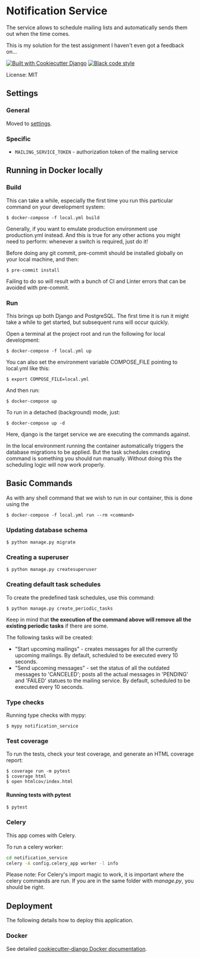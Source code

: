 # Notification Service

The service allows to schedule mailing lists and automatically sends them out when the time comes.

This is my solution for the test assignment I haven't even got a feedback on...

[![Built with Cookiecutter Django](https://img.shields.io/badge/built%20with-Cookiecutter%20Django-ff69b4.svg?logo=cookiecutter)](https://github.com/cookiecutter/cookiecutter-django/)
[![Black code style](https://img.shields.io/badge/code%20style-black-000000.svg)](https://github.com/ambv/black)

License: MIT

## Settings

### General

Moved to [settings](http://cookiecutter-django.readthedocs.io/en/latest/settings.html).

### Specific

- `MAILING_SERVICE_TOKEN` - authorization token of the mailing service

## Running in Docker locally

### Build

This can take a while, especially the first time you run this particular command on your development system:

    $ docker-compose -f local.yml build

Generally, if you want to emulate production environment use production.yml instead. And this is true for any other actions you might need to perform: whenever a switch is required, just do it!

Before doing any git commit, pre-commit should be installed globally on your local machine, and then:

    $ pre-commit install

Failing to do so will result with a bunch of CI and Linter errors that can be avoided with pre-commit.

### Run

This brings up both Django and PostgreSQL. The first time it is run it might take a while to get started, but subsequent runs will occur quickly.

Open a terminal at the project root and run the following for local development:

    $ docker-compose -f local.yml up

You can also set the environment variable COMPOSE_FILE pointing to local.yml like this:

    $ export COMPOSE_FILE=local.yml

And then run:

    $ docker-compose up

To run in a detached (background) mode, just:

    $ docker-compose up -d

Here, django is the target service we are executing the commands against.

In the local environment running the container automatically triggers the database migrations to be applied.
But the task schedules creating command is something you should run manually.
Without doing this the scheduling logic will now work properly.

## Basic Commands

As with any shell command that we wish to run in our container, this is done using the

    $ docker-compose -f local.yml run --rm <command>

### Updating database schema

    $ python manage.py migrate

### Creating a superuser

    $ python manage.py createsuperuser

### Creating default task schedules

To create the predefined task schedules, use this command:

    $ python manage.py create_periodic_tasks

Keep in mind that **the execution of the command above will remove all the existing periodic tasks** if there are some.

The following tasks will be created:

- "Start upcoming mailings" - creates messages for all the currently upcoming mailings.
By default, scheduled to be executed every 10 seconds.
- "Send upcoming messages" - set the status of all the outdated messages to 'CANCELED';
posts all the actual messages in 'PENDING' and 'FAILED' statues to the mailing service.
By default, scheduled to be executed every 10 seconds.

### Type checks

Running type checks with mypy:

    $ mypy notification_service

### Test coverage

To run the tests, check your test coverage, and generate an HTML coverage report:

    $ coverage run -m pytest
    $ coverage html
    $ open htmlcov/index.html

#### Running tests with pytest

    $ pytest

### Celery

This app comes with Celery.

To run a celery worker:

``` bash
cd notification_service
celery -A config.celery_app worker -l info
```

Please note: For Celery's import magic to work, it is important *where* the celery commands are run. If you are in the same folder with *manage.py*, you should be right.

## Deployment

The following details how to deploy this application.

### Docker

See detailed [cookiecutter-django Docker documentation](http://cookiecutter-django.readthedocs.io/en/latest/deployment-with-docker.html).
